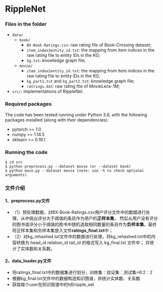 # RippleNet

### Files in the folder

- `data/`
  - `book/`
    - `BX-Book-Ratings.csv`: raw rating file of Book-Crossing dataset;
    - `item_index2entity_id.txt`: the mapping from item indices in the raw rating file to entity IDs in the KG;
    - `kg.txt`: knowledge graph file;
  - `movie/`
    - `item_index2entity_id.txt`: the mapping from item indices in the raw rating file to entity IDs in the KG;
    - `kg_part1.txt` and `kg_part2.txt`: knowledge graph file;
    - `ratrings.dat`: raw rating file of MovieLens-1M;
- `src/`: implementations of RippleNet.



### Required packages
The code has been tested running under Python 3.6, with the following packages installed (along with their dependencies):
- pytorch >= 1.0
- numpy >= 1.14.5
- sklearn >= 0.19.1


### Running the code
```
$ cd src
$ python preprocess.py --dataset movie (or --dataset book)
$ python main.py --dataset movie (note: use -h to check optional arguments)
```

### 文件介绍
#### 1、preprocess.py文件
- （1）预处理数据，对BX-Book-Ratings.csv用户评分文件中的数据进行处理，从中挑出评分大于阈值的条目作为用户的**正样本集**，
然后从用户没有评分的图书或评分小于阈值的图书中随机选取相同数量的条目作为**负样本集**，最终将正样本集和负样本集放入文件**ratings_final.txt**中；
- （2）对kg_rehashed.txt文件中的数据进行处理，将kg_rehashed.txt中的内容转换为 head_id relation_id tail_id 的格式写入 kg_final.txt 文件中；
并统计了实体数和关系数。

#### 2、data_loader.py文件
- 将ratings_final.txt中的数据集进行划分，训练集：验证集：测试集=6:2：2
- 根据kg_final.txt文件中的数据构造知识图谱，并统计实体数、关系数
- 获取每个user在知识图谱中的h阶ripple_set